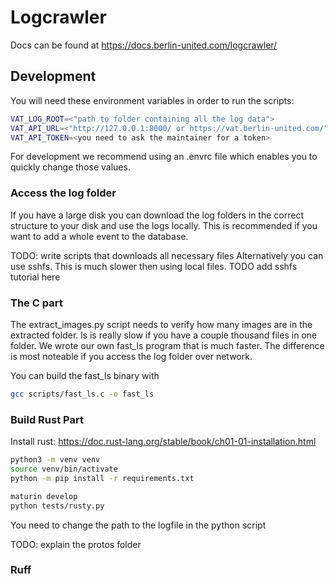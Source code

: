 # Logcrawler
Docs can be found at https://docs.berlin-united.com/logcrawler/

## Development
You will need these environment variables in order to run the scripts:
```bash
VAT_LOG_ROOT=<"path to folder containing all the log data">
VAT_API_URL=<"http://127.0.0.1:8000/ or https://vat.berlin-united.com/">
VAT_API_TOKEN=<you need to ask the maintainer for a token>
```

For development we recommend using an .envrc file which enables you to quickly change those values.

### Access the log folder
If you have a large disk you can download the log folders in the correct structure to your disk and use the logs locally. This is recommended if you want to add a whole event to the database.

TODO: write scripts that downloads all necessary files
Alternatively you can use sshfs. This is much slower then using local files.
TODO add sshfs tutorial here


### The C part
The extract_images.py script needs to verify how many images are in the extracted folder. ls is really slow if you have a couple thousand files in one folder. We wrote our own fast_ls program that is much faster. The difference is most noteable if you access the log folder over network.

You can build the fast_ls binary with
```bash
gcc scripts/fast_ls.c -o fast_ls
```

### Build Rust Part
Install rust: https://doc.rust-lang.org/stable/book/ch01-01-installation.html

```bash
python3 -m venv venv
source venv/bin/activate
python -m pip install -r requirements.txt

maturin develop
python tests/rusty.py
```

You need to change the path to the logfile in the python script

TODO: explain the protos folder

### Ruff

